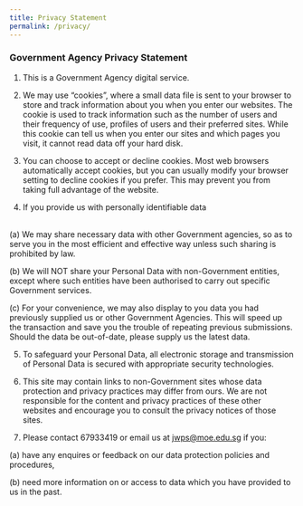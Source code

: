 ```yaml
---
title: Privacy Statement
permalink: /privacy/
---
```

### **Government Agency Privacy Statement**


1. This is a Government Agency digital service.

2. We may use “cookies”, where a small data file is sent to your browser to store and track information about you when you enter our websites. The cookie is used to track information such as the number of users and their frequency of use, profiles of users and their preferred sites. While this cookie can tell us when you enter our sites and which pages you visit, it cannot read data off your hard disk.

3. You can choose to accept or decline cookies. Most web browsers automatically accept cookies, but you can usually modify your browser setting to decline cookies if you prefer. This may prevent you from taking full advantage of the website.

4. If you provide us with personally identifiable data
<br>
(a) We may share necessary data with other Government agencies, so as to serve you in the most efficient and effective way unless such sharing is prohibited by law.<br>

(b) We will NOT share your Personal Data with non-Government entities, except where such entities have been authorised to carry out specific Government services.<br>

(c) For your convenience, we may also display to you data you had previously supplied us or other Government Agencies. This will speed up the transaction and save you the trouble of repeating previous submissions. Should the data be out-of-date, please supply us the latest data.<br>

5. To safeguard your Personal Data, all electronic storage and transmission of Personal Data is secured with appropriate security technologies.

6. This site may contain links to non-Government sites whose data protection and privacy practices may differ from ours. We are not responsible for the content and privacy practices of these other websites and encourage you to consult the privacy notices of those sites.

7. Please contact 67933419 or email us at <a href="mailto:jwsc2@ymca.edu.sg">jwps@moe.edu.sg</a> if you:<br>

(a) have any enquires or feedback on our data protection policies and procedures,<br>

(b) need more information on or access to data which you have provided to us in the past.